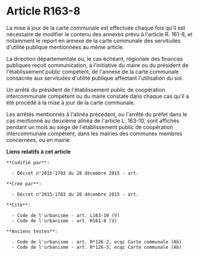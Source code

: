 # Article R163-8

La mise à jour de la carte communale est effectuée chaque fois qu'il est nécessaire de modifier le contenu des annexes prévu
à l'article R. 161-8, et notamment le report en annexe de la carte communale des servitudes d'utilité publique mentionnées au
même article. 

La direction départementale ou, le cas échéant, régionale des finances publiques reçoit communication, à l'initiative du
maire ou du président de l'établissement public compétent, de l'annexe de la carte communale consacrée aux servitudes
d'utilité publique affectant l'utilisation du sol. 

Un arrêté du président de l'établissement public de coopération intercommunale compétent ou du maire constate dans chaque cas
qu'il a été procédé à la mise à jour de la carte communale. 

Les arrêtés mentionnés à l'alinéa précédent, ou l'arrêté du préfet dans le cas mentionné au deuxième alinéa de l'article L.
163-10, sont affichés pendant un mois au siège de l'établissement public de coopération intercommunale compétent, dans les
mairies des communes membres concernées, ou en mairie.

**Liens relatifs à cet article**

	**Codifié par**:

	  - Décret n°2015-1783 du 28 décembre 2015 - art.

	**Créé par**:

	  - Décret n°2015-1783 du 28 décembre 2015 - art.

	**Cite**:

	  - Code de l'urbanisme - art. L163-10 (V)
	  - Code de l'urbanisme - art. R161-8 (V)

	**Anciens textes**:

	  - Code de l'urbanisme - art. R*126-2, ecqc Carte communale (Ab)
	  - Code de l'urbanisme - art. R*126-3, ecqc Carte communale (Ab)
